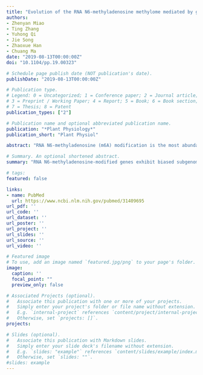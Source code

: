 ```yaml
---
title: "Evolution of the RNA N6-methyladenosine methylome mediated by genomic duplication"
authors:
- Zhenyan Miao
- Ting Zhang
- Yuhong Qi
- Jie Song
- Zhaoxue Han
- Chuang Ma
date: "2019-08-13T00:00:00Z"
doi: "10.1104/pp.19.00323"

# Schedule page publish date (NOT publication's date).
publishDate: "2019-08-13T00:00:00Z"

# Publication type.
# Legend: 0 = Uncategorized; 1 = Conference paper; 2 = Journal article;
# 3 = Preprint / Working Paper; 4 = Report; 5 = Book; 6 = Book section;
# 7 = Thesis; 8 = Patent
publication_types: ["2"]

# Publication name and optional abbreviated publication name.
publication: "*Plant Physiology*"
publication_short: "Plant Physiol"

abstract: "RNA N6-methyladenosine (m6A) modification is the most abundant form of RNA epigenetic modification in eukaryotes. Given that m6A evolution is associated with the selective constraints of nucleotide sequences in mammalian genomes, we hypothesize that m6A evolution can be linked, at least in part, to genomic duplication events in complex polyploid plant genomes. To test this hypothesis, we presented the maize (*Zea mays*) m6A modification landscape in a transcriptome-wide manner, and identified 11,968 m6A peaks carried by 5,893 and 3,811 genes from two subgenomes (maize1 and maize2, respectively). Each of these subgenomes covered over 2,200 duplicate genes. Within these duplicate genes, those carrying m6A peaks exhibited significant differences in retention rate. This biased subgenome fractionation of m6A-methylated genes is associated with multiple sequence features and is influenced by asymmetric evolutionary rates. We also characterized the co-evolutionary patterns of m6A-methylated genes and transposable elements, which can be mediated by whole genome duplication and tandem duplication. We revealed the evolutionary conservation and divergence of duplicated m6A functional factors, and the potential role of m6A modification in maize responses to drought stress. This study highlights complex interplays between m6A modification and gene duplication, providing a reference for understanding the mechanisms underlying m6A evolution mediated by genome duplication events."

# Summary. An optional shortened abstract.
summary: "RNA N6-methyladenosine-modified genes exhibit biased subgenome fractionation, and their co-evolutionary relationship with transposable elements is mediated by genomic duplication in maize (Zea mays)."

# tags:
featured: false

links:
- name: PubMed
  url: https://www.ncbi.nlm.nih.gov/pubmed/31409695
url_pdf: ''
url_code: ''
url_dataset: ''
url_poster: ''
url_project: ''
url_slides: ''
url_source: ''
url_video: ''

# Featured image
# To use, add an image named `featured.jpg/png` to your page's folder. 
image:
  caption: ''
  focal_point: ""
  preview_only: false

# Associated Projects (optional).
#   Associate this publication with one or more of your projects.
#   Simply enter your project's folder or file name without extension.
#   E.g. `internal-project` references `content/project/internal-project/index.md`.
#   Otherwise, set `projects: []`.
projects:

# Slides (optional).
#   Associate this publication with Markdown slides.
#   Simply enter your slide deck's filename without extension.
#   E.g. `slides: "example"` references `content/slides/example/index.md`.
#   Otherwise, set `slides: ""`.
#slides: example
---
```


